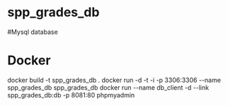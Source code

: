 # spp_grades_db
#Mysql database
# Docker 
 docker build -t spp_grades_db .
 docker run -d -t -i -p 3306:3306 --name spp_grades_db spp_grades_db
 docker run --name db_client -d --link spp_grades_db:db -p 8081:80 phpmyadmin
